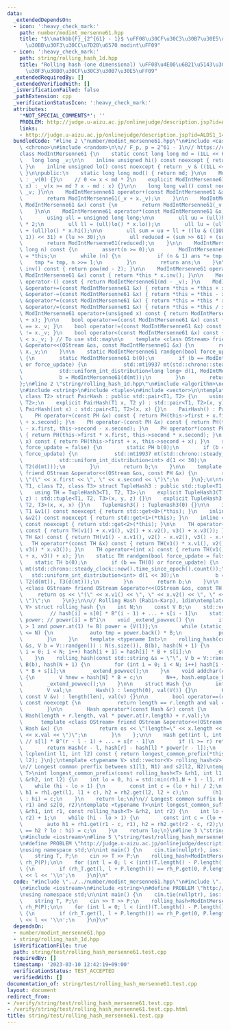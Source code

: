 ```yaml
---
data:
  _extendedDependsOn:
  - icon: ':heavy_check_mark:'
    path: number/modint_mersenne61.hpp
    title: "$\\mathbb{F}_{2^{61} - 1}$ \uFF08\u30CF\u30C3\u30B7\u30E5\u7528\u30E1\u30EB\
      \u30BB\u30F3\u30CC\u7D20\u6570 modint\uFF09"
  - icon: ':heavy_check_mark:'
    path: string/rolling_hash_1d.hpp
    title: "Rolling hash (one dimensional) \uFF08\u4E00\u6B21\u5143\u30ED\u30FC\u30EA\
      \u30F3\u30B0\u30CF\u30C3\u30B7\u30E5\uFF09"
  _extendedRequiredBy: []
  _extendedVerifiedWith: []
  _isVerificationFailed: false
  _pathExtension: cpp
  _verificationStatusIcon: ':heavy_check_mark:'
  attributes:
    '*NOT_SPECIAL_COMMENTS*': ''
    PROBLEM: http://judge.u-aizu.ac.jp/onlinejudge/description.jsp?id=ALDS1_14_B
    links:
    - http://judge.u-aizu.ac.jp/onlinejudge/description.jsp?id=ALDS1_14_B
  bundledCode: "#line 2 \"number/modint_mersenne61.hpp\"\n#include <cassert>\n#include\
    \ <chrono>\n#include <random>\n\n// F_p, p = 2^61 - 1\n// https://qiita.com/keymoon/items/11fac5627672a6d6a9f6\n\
    class ModIntMersenne61 {\n    static const long long md = (1LL << 61) - 1;\n \
    \   long long _v;\n\n    inline unsigned hi() const noexcept { return _v >> 31;\
    \ }\n    inline unsigned lo() const noexcept { return _v & ((1LL << 31) - 1);\
    \ }\n\npublic:\n    static long long mod() { return md; }\n\n    ModIntMersenne61()\
    \ : _v(0) {}\n    // 0 <= x < md * 2\n    explicit ModIntMersenne61(long long\
    \ x) : _v(x >= md ? x - md : x) {}\n\n    long long val() const noexcept { return\
    \ _v; }\n\n    ModIntMersenne61 operator+(const ModIntMersenne61 &x) const {\n\
    \        return ModIntMersenne61(_v + x._v);\n    }\n\n    ModIntMersenne61 operator-(const\
    \ ModIntMersenne61 &x) const {\n        return ModIntMersenne61(_v + md - x._v);\n\
    \    }\n\n    ModIntMersenne61 operator*(const ModIntMersenne61 &x) const {\n\
    \        using ull = unsigned long long;\n\n        ull uu = (ull)hi() * x.hi()\
    \ * 2;\n        ull ll = (ull)lo() * x.lo();\n        ull lu = (ull)hi() * x.lo()\
    \ + (ull)lo() * x.hi();\n\n        ull sum = uu + ll + ((lu & ((1ULL << 30) -\
    \ 1)) << 31) + (lu >> 30);\n        ull reduced = (sum >> 61) + (sum & ull(md));\n\
    \        return ModIntMersenne61(reduced);\n    }\n\n    ModIntMersenne61 pow(long\
    \ long n) const {\n        assert(n >= 0);\n        ModIntMersenne61 ans(1), tmp\
    \ = *this;\n        while (n) {\n            if (n & 1) ans *= tmp;\n        \
    \    tmp *= tmp, n >>= 1;\n        }\n        return ans;\n    }\n\n    ModIntMersenne61\
    \ inv() const { return pow(md - 2); }\n\n    ModIntMersenne61 operator/(const\
    \ ModIntMersenne61 &x) const { return *this * x.inv(); }\n\n    ModIntMersenne61\
    \ operator-() const { return ModIntMersenne61(md - _v); }\n    ModIntMersenne61\
    \ &operator+=(const ModIntMersenne61 &x) { return *this = *this + x; }\n    ModIntMersenne61\
    \ &operator-=(const ModIntMersenne61 &x) { return *this = *this - x; }\n    ModIntMersenne61\
    \ &operator*=(const ModIntMersenne61 &x) { return *this = *this * x; }\n    ModIntMersenne61\
    \ &operator/=(const ModIntMersenne61 &x) { return *this = *this / x; }\n\n   \
    \ ModIntMersenne61 operator+(unsigned x) const { return ModIntMersenne61(this->_v\
    \ + x); }\n\n    bool operator==(const ModIntMersenne61 &x) const { return _v\
    \ == x._v; }\n    bool operator!=(const ModIntMersenne61 &x) const { return _v\
    \ != x._v; }\n    bool operator<(const ModIntMersenne61 &x) const { return _v\
    \ < x._v; } // To use std::map\n\n    template <class OStream> friend OStream\
    \ &operator<<(OStream &os, const ModIntMersenne61 &x) {\n        return os <<\
    \ x._v;\n    }\n\n    static ModIntMersenne61 randgen(bool force_update = false)\
    \ {\n        static ModIntMersenne61 b(0);\n        if (b == ModIntMersenne61(0)\
    \ or force_update) {\n            std::mt19937 mt(std::chrono::steady_clock::now().time_since_epoch().count());\n\
    \            std::uniform_int_distribution<long long> d(1, ModIntMersenne61::mod());\n\
    \            b = ModIntMersenne61(d(mt));\n        }\n        return b;\n    }\n\
    };\n#line 2 \"string/rolling_hash_1d.hpp\"\n#include <algorithm>\n#line 5 \"string/rolling_hash_1d.hpp\"\
    \n#include <string>\n#include <tuple>\n#include <vector>\n\ntemplate <class T1,\
    \ class T2> struct PairHash : public std::pair<T1, T2> {\n    using PH = PairHash<T1,\
    \ T2>;\n    explicit PairHash(T1 x, T2 y) : std::pair<T1, T2>(x, y) {}\n    explicit\
    \ PairHash(int x) : std::pair<T1, T2>(x, x) {}\n    PairHash() : PairHash(0) {}\n\
    \    PH operator+(const PH &x) const { return PH(this->first + x.first, this->second\
    \ + x.second); }\n    PH operator-(const PH &x) const { return PH(this->first\
    \ - x.first, this->second - x.second); }\n    PH operator*(const PH &x) const\
    \ { return PH(this->first * x.first, this->second * x.second); }\n    PH operator+(int\
    \ x) const { return PH(this->first + x, this->second + x); }\n    static PH randgen(bool\
    \ force_update = false) {\n        static PH b(0);\n        if (b == PH(0) or\
    \ force_update) {\n            std::mt19937 mt(std::chrono::steady_clock::now().time_since_epoch().count());\n\
    \            std::uniform_int_distribution<int> d(1 << 30);\n            b = PH(T1(d(mt)),\
    \ T2(d(mt)));\n        }\n        return b;\n    }\n\n    template <class OStream>\
    \ friend OStream &operator<<(OStream &os, const PH &x) {\n        return os <<\
    \ \"(\" << x.first << \", \" << x.second << \")\";\n    }\n};\n\ntemplate <class\
    \ T1, class T2, class T3> struct TupleHash3 : public std::tuple<T1, T2, T3> {\n\
    \    using TH = TupleHash3<T1, T2, T3>;\n    explicit TupleHash3(T1 x, T2 y, T3\
    \ z) : std::tuple<T1, T2, T3>(x, y, z) {}\n    explicit TupleHash3(int x) : std::tuple<T1,\
    \ T2, T3>(x, x, x) {}\n    TupleHash3() : TupleHash3(0) {}\n\n    inline const\
    \ T1 &v1() const noexcept { return std::get<0>(*this); }\n    inline const T2\
    \ &v2() const noexcept { return std::get<1>(*this); }\n    inline const T3 &v3()\
    \ const noexcept { return std::get<2>(*this); }\n\n    TH operator+(const TH &x)\
    \ const { return TH(v1() + x.v1(), v2() + x.v2(), v3() + x.v3()); }\n    TH operator-(const\
    \ TH &x) const { return TH(v1() - x.v1(), v2() - x.v2(), v3() - x.v3()); }\n \
    \   TH operator*(const TH &x) const { return TH(v1() * x.v1(), v2() * x.v2(),\
    \ v3() * x.v3()); }\n    TH operator+(int x) const { return TH(v1() + x, v2()\
    \ + x, v3() + x); }\n    static TH randgen(bool force_update = false) {\n    \
    \    static TH b(0);\n        if (b == TH(0) or force_update) {\n            std::mt19937\
    \ mt(std::chrono::steady_clock::now().time_since_epoch().count());\n         \
    \   std::uniform_int_distribution<int> d(1 << 30);\n            b = TH(T1(d(mt)),\
    \ T2(d(mt)), T3(d(mt)));\n        }\n        return b;\n    }\n\n    template\
    \ <class OStream> friend OStream &operator<<(OStream &os, const TH &x) {\n   \
    \     return os << \"(\" << x.v1() << \", \" << x.v2() << \", \" << x.v3() <<\
    \ \")\";\n    }\n};\n\n// Rolling Hash (Rabin-Karp), 1dim\ntemplate <typename\
    \ V> struct rolling_hash {\n    int N;\n    const V B;\n    std::vector<V> hash;\
    \         // hash[i] = s[0] * B^(i - 1) + ... + s[i - 1]\n    static std::vector<V>\
    \ power; // power[i] = B^i\n    void _extend_powvec() {\n        if (power.size()\
    \ > 1 and power.at(1) != B) power = {V(1)};\n        while (static_cast<int>(power.size())\
    \ <= N) {\n            auto tmp = power.back() * B;\n            power.push_back(tmp);\n\
    \        }\n    }\n    template <typename Int>\n    rolling_hash(const std::vector<Int>\
    \ &s, V b = V::randgen()) : N(s.size()), B(b), hash(N + 1) {\n        for (int\
    \ i = 0; i < N; i++) hash[i + 1] = hash[i] * B + s[i];\n        _extend_powvec();\n\
    \    }\n    rolling_hash(const std::string &s = \"\", V b = V::randgen()) : N(s.size()),\
    \ B(b), hash(N + 1) {\n        for (int i = 0; i < N; i++) hash[i + 1] = hash[i]\
    \ * B + s[i];\n        _extend_powvec();\n    }\n    void addchar(const char &c)\
    \ {\n        V hnew = hash[N] * B + c;\n        N++, hash.emplace_back(hnew);\n\
    \        _extend_powvec();\n    }\n\n    struct Hash {\n        int length;\n\
    \        V val;\n        Hash() : length(0), val(V()) {}\n        Hash(int len,\
    \ const V &v) : length(len), val(v) {}\n\n        bool operator==(const Hash &r)\
    \ const noexcept {\n            return length == r.length and val == r.val;\n\
    \        }\n\n        Hash operator*(const Hash &r) const {\n            return\
    \ Hash(length + r.length, val * power.at(r.length) + r.val);\n        }\n\n  \
    \      template <class OStream> friend OStream &operator<<(OStream &os, const\
    \ Hash &x) {\n            return os << \"(length=\" << x.length << \", val=\"\
    \ << x.val << \")\";\n        }\n    };\n\n    Hash get(int l, int r) const {\
    \ // s[l] * B^(r - l - 1) + ... + s[r - 1]\n        if (l >= r) return Hash();\n\
    \        return Hash(r - l, hash[r] - hash[l] * power[r - l]);\n    }\n\n    int\
    \ lcplen(int l1, int l2) const { return longest_common_prefix(*this, l1, *this,\
    \ l2); }\n};\ntemplate <typename V> std::vector<V> rolling_hash<V>::power{V(1)};\n\
    \n// Longest common prerfix between s1[l1, N1) and s2[l2, N2)\ntemplate <typename\
    \ T>\nint longest_common_prefix(const rolling_hash<T> &rh1, int l1, const rolling_hash<T>\
    \ &rh2, int l2) {\n    int lo = 0, hi = std::min(rh1.N + 1 - l1, rh2.N + 1 - l2);\n\
    \    while (hi - lo > 1) {\n        const int c = (lo + hi) / 2;\n        auto\
    \ h1 = rh1.get(l1, l1 + c), h2 = rh2.get(l2, l2 + c);\n        (h1 == h2 ? lo\
    \ : hi) = c;\n    }\n    return lo;\n}\n// Longest common suffix between s1[0,\
    \ r1) and s2[0, r2)\ntemplate <typename T>\nint longest_common_suffix(const rolling_hash<T>\
    \ &rh1, int r1, const rolling_hash<T> &rh2, int r2) {\n    int lo = 0, hi = std::min(r1,\
    \ r2) + 1;\n    while (hi - lo > 1) {\n        const int c = (lo + hi) / 2;\n\
    \        auto h1 = rh1.get(r1 - c, r1), h2 = rh2.get(r2 - c, r2);\n        (h1\
    \ == h2 ? lo : hi) = c;\n    }\n    return lo;\n}\n#line 3 \"string/test/rolling_hash_mersenne61.test.cpp\"\
    \n#include <iostream>\n#line 5 \"string/test/rolling_hash_mersenne61.test.cpp\"\
    \n#define PROBLEM \"http://judge.u-aizu.ac.jp/onlinejudge/description.jsp?id=ALDS1_14_B\"\
    \nusing namespace std;\n\nint main() {\n    cin.tie(nullptr), ios::sync_with_stdio(false);\n\
    \    string T, P;\n    cin >> T >> P;\n    rolling_hash<ModIntMersenne61> rh_T(T),\
    \ rh_P(P);\n\n    for (int l = 0; l < (int)(T.length() - P.length() + 1); l++)\
    \ {\n        if (rh_T.get(l, l + P.length()) == rh_P.get(0, P.length())) cout\
    \ << l << '\\n';\n    }\n}\n"
  code: "#include \"../../number/modint_mersenne61.hpp\"\n#include \"../rolling_hash_1d.hpp\"\
    \n#include <iostream>\n#include <string>\n#define PROBLEM \"http://judge.u-aizu.ac.jp/onlinejudge/description.jsp?id=ALDS1_14_B\"\
    \nusing namespace std;\n\nint main() {\n    cin.tie(nullptr), ios::sync_with_stdio(false);\n\
    \    string T, P;\n    cin >> T >> P;\n    rolling_hash<ModIntMersenne61> rh_T(T),\
    \ rh_P(P);\n\n    for (int l = 0; l < (int)(T.length() - P.length() + 1); l++)\
    \ {\n        if (rh_T.get(l, l + P.length()) == rh_P.get(0, P.length())) cout\
    \ << l << '\\n';\n    }\n}\n"
  dependsOn:
  - number/modint_mersenne61.hpp
  - string/rolling_hash_1d.hpp
  isVerificationFile: true
  path: string/test/rolling_hash_mersenne61.test.cpp
  requiredBy: []
  timestamp: '2023-03-10 12:42:19+09:00'
  verificationStatus: TEST_ACCEPTED
  verifiedWith: []
documentation_of: string/test/rolling_hash_mersenne61.test.cpp
layout: document
redirect_from:
- /verify/string/test/rolling_hash_mersenne61.test.cpp
- /verify/string/test/rolling_hash_mersenne61.test.cpp.html
title: string/test/rolling_hash_mersenne61.test.cpp
---
```


